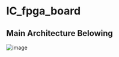 # IC_fpga_board
## Main Architecture Belowing
![image](https://github.com/user-attachments/assets/1b5b9d95-326e-4d46-89f7-27b50efb5a12)
